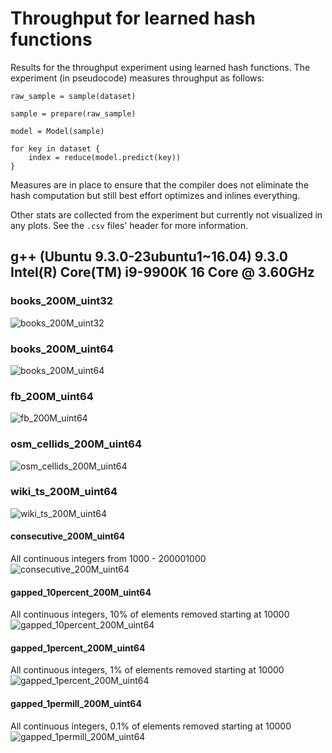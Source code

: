 # Throughput for learned hash functions

Results for the throughput experiment using learned hash functions. The experiment (in pseudocode) measures throughput
as follows:

```
raw_sample = sample(dataset)

sample = prepare(raw_sample)

model = Model(sample)

for key in dataset {
    index = reduce(model.predict(key))
}
```

Measures are in place to ensure that the compiler does not eliminate the hash computation but still best effort
optimizes and inlines everything.

Other stats are collected from the experiment but currently not visualized in any plots. See the `.csv` files' header
for more information.

## g++ (Ubuntu 9.3.0-23ubuntu1~16.04) 9.3.0 Intel(R) Core(TM) i9-9900K 16 Core @ 3.60GHz

### books_200M_uint32

![books_200M_uint32](https://github.com/andreaskipf/hashing/blob/main/results/throughput_learned/graphs/throughput_learned_books_200M_uint32_g++.png)

### books_200M_uint64

![books_200M_uint64](https://github.com/andreaskipf/hashing/blob/main/results/throughput_learned/graphs/throughput_learned_books_200M_uint64_g++.png)

### fb_200M_uint64

![fb_200M_uint64](https://github.com/andreaskipf/hashing/blob/main/results/throughput_learned/graphs/throughput_learned_fb_200M_uint64_g++.png)

### osm_cellids_200M_uint64

![osm_cellids_200M_uint64](https://github.com/andreaskipf/hashing/blob/main/results/throughput_learned/graphs/throughput_learned_osm_cellids_200M_uint64_g++.png)

### wiki_ts_200M_uint64

![wiki_ts_200M_uint64](https://github.com/andreaskipf/hashing/blob/main/results/throughput_learned/graphs/throughput_learned_wiki_ts_200M_uint64_g++.png)

#### consecutive_200M_uint64

All continuous integers from 1000 - 200001000
![consecutive_200M_uint64](https://github.com/andreaskipf/hashing/blob/main/results/throughput_learned/graphs/throughput_learned_consecutive_200M_uint64_g++.png)

#### gapped_10percent_200M_uint64

All continuous integers, 10% of elements removed starting at 10000
![gapped_10percent_200M_uint64](https://github.com/andreaskipf/hashing/blob/main/results/throughput_learned/graphs/throughput_learned_gapped_10percent_200M_uint64_g++.png)

#### gapped_1percent_200M_uint64

All continuous integers, 1% of elements removed starting at 10000
![gapped_1percent_200M_uint64](https://github.com/andreaskipf/hashing/blob/main/results/throughput_learned/graphs/throughput_learned_gapped_1percent_200M_uint64_g++.png)

#### gapped_1permill_200M_uint64

All continuous integers, 0.1% of elements removed starting at 10000
![gapped_1permill_200M_uint64](https://github.com/andreaskipf/hashing/blob/main/results/throughput_learned/graphs/throughput_learned_gapped_1permill_200M_uint64_g++.png)
